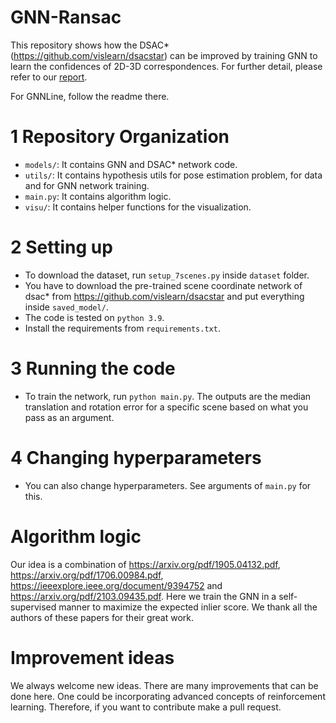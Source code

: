 # GNN-Ransac

This repository shows how the DSAC*(https://github.com/vislearn/dsacstar) can be improved by training GNN to learn the confidences of 2D-3D correspondences. For further detail, please refer to our [report](https://drive.google.com/file/d/1fEJe3Ozq5F23ZH3YqNFVveSaf52ShkWY/view?usp=sharing).

For GNNLine, follow the readme there.

# 1 Repository Organization
 * `models/`: It contains GNN and DSAC* network code.
 * `utils/`: It contains hypothesis utils for pose estimation problem, for data and for GNN network training.
 * `main.py`: It contains algorithm logic.
 * `visu/`: It contains helper functions for the visualization.

# 2 Setting up
 * To download the dataset, run `setup_7scenes.py` inside `dataset` folder.
 * You have to download the pre-trained scene coordinate network of dsac* from https://github.com/vislearn/dsacstar and put everything inside `saved_model/`.
 * The code is tested on `python 3.9`.
 * Install the requirements from `requirements.txt`.

# 3 Running the code
 * To train the network, run `python main.py`. The outputs are the median translation and rotation error for a specific scene based on what you pass as an argument.

# 4 Changing hyperparameters
 * You can also change hyperparameters. See arguments of `main.py` for this.

# Algorithm logic
Our idea is a combination of https://arxiv.org/pdf/1905.04132.pdf, https://arxiv.org/pdf/1706.00984.pdf, https://ieeexplore.ieee.org/document/9394752 and https://arxiv.org/pdf/2103.09435.pdf. Here we train the GNN in a self-supervised manner to maximize the expected inlier score. We thank all the authors of these papers for their great work.

# Improvement ideas

We always welcome new ideas. There are many improvements that can be done here. One could be incorporating advanced concepts of reinforcement learning. Therefore, if you want to contribute make a pull request. 
 
 
